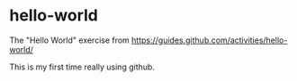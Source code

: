 # hello-world
The "Hello World" exercise from https://guides.github.com/activities/hello-world/

This is my first time really using github.
